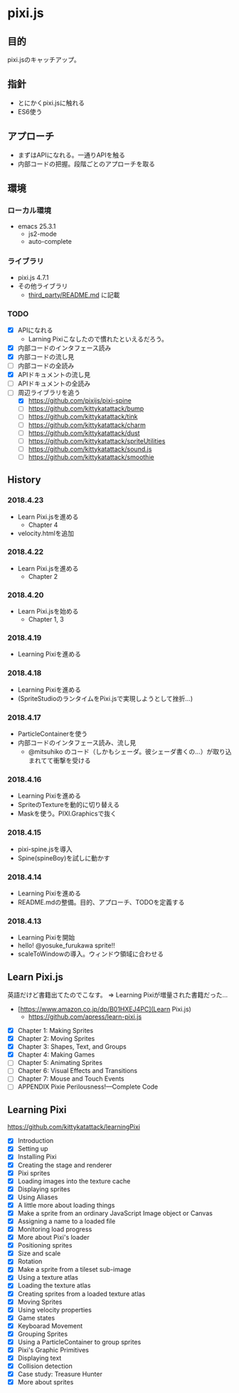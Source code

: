 # pixi.js

## 目的

pixi.jsのキャッチアップ。

## 指針

 - とにかくpixi.jsに触れる
 - ES6使う

## アプローチ

 - まずはAPIになれる。一通りAPIを触る
 - 内部コードの把握。段階ごとのアプローチを取る

## 環境

### ローカル環境

 - emacs 25.3.1
   - js2-mode
   - auto-complete

### ライブラリ

 - pixi.js 4.7.1
 - その他ライブラリ
   - [third_party/README.md](/third_party/README.md) に記載

### TODO

 - [x] APIになれる
   - Larning Pixiこなしたので慣れたといえるだろう。
 - [x] 内部コードのインタフェース読み
 - [x] 内部コードの流し見
 - [ ] 内部コードの全読み
 - [x] APIドキュメントの流し見
 - [ ] APIドキュメントの全読み
 - [ ] 周辺ライブラリを追う
   - [x] https://github.com/pixijs/pixi-spine
   - [ ] https://github.com/kittykatattack/bump
   - [ ] https://github.com/kittykatattack/tink
   - [ ] https://github.com/kittykatattack/charm
   - [ ] https://github.com/kittykatattack/dust
   - [ ] https://github.com/kittykatattack/spriteUtilities
   - [ ] https://github.com/kittykatattack/sound.js
   - [ ] https://github.com/kittykatattack/smoothie

## History

### 2018.4.23

 - Learn Pixi.jsを進める
   - Chapter 4
 - velocity.htmlを追加

### 2018.4.22

 - Learn Pixi.jsを進める
   - Chapter 2

### 2018.4.20

 - Learn Pixi.jsを始める
   - Chapter 1, 3

### 2018.4.19

 - Learning Pixiを進める

### 2018.4.18

 - Learning Pixiを進める
 - (SpriteStudioのランタイムをPixi.jsで実現しようとして挫折...)

### 2018.4.17

 - ParticleContainerを使う
 - 内部コードのインタフェース読み、流し見
   - @mitsuhiko のコード（しかもシェーダ。彼シェーダ書くの...）が取り込まれてて衝撃を受ける

### 2018.4.16

 - Learning Pixiを進める
 - SpriteのTextureを動的に切り替える
 - Maskを使う。PIXI.Graphicsで抜く

### 2018.4.15

 - pixi-spine.jsを導入
 - Spine(spineBoy)を試しに動かす

### 2018.4.14

 - Learning Pixiを進める
 - README.mdの整備。目的、アプローチ、TODOを定義する

### 2018.4.13

 - Learning Pixiを開始
 - hello! @yosuke_furukawa sprite!!
 - scaleToWindowの導入。ウィンドウ領域に合わせる

## Learn Pixi.js

英語だけど書籍出てたのでこなす。
=> Learning Pixiが増量された書籍だった...

 - [https://www.amazon.co.jp/dp/B01HXEJ4PC](Learn Pixi.js)
   - https://github.com/apress/learn-pixi.js

 - [x] Chapter 1: Making Sprites
 - [x] Chapter 2: Moving Sprites
 - [x] Chapter 3: Shapes, Text, and Groups
 - [x] Chapter 4: Making Games
 - [ ] Chapter 5: Animating Sprites
 - [ ] Chapter 6: Visual Effects and Transitions
 - [ ] Chapter 7: Mouse and Touch Events
 - [ ] APPENDIX Pixie Perilousness!—Complete Code

## Learning Pixi

https://github.com/kittykatattack/learningPixi

 - [x] Introduction
 - [x] Setting up
 - [x] Installing Pixi
 - [x] Creating the stage and renderer
 - [x] Pixi sprites
 - [x] Loading images into the texture cache
 - [x] Displaying sprites
 - [x] Using Aliases
 - [x] A little more about loading things
 - [x] Make a sprite from an ordinary JavaScript Image object or Canvas
 - [x] Assigning a name to a loaded file
 - [x] Monitoring load progress
 - [x] More about Pixi's loader
 - [x] Positioning sprites
 - [x] Size and scale
 - [x] Rotation
 - [x] Make a sprite from a tileset sub-image
 - [x] Using a texture atlas
 - [x] Loading the texture atlas
 - [x] Creating sprites from a loaded texture atlas
 - [x] Moving Sprites
 - [x] Using velocity properties
 - [x] Game states
 - [x] Keyboarad Movement
 - [x] Grouping Sprites
 - [x] Using a ParticleContainer to group sprites
 - [x] Pixi's Graphic Primitives
 - [x] Displaying text
 - [x] Collision detection
 - [x] Case study: Treasure Hunter
 - [x] More about sprites
